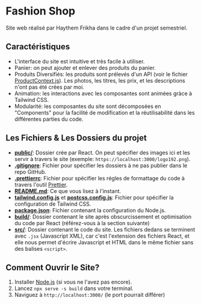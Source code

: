# Fashion Shop

Site web réalisé par Haythem Frikha dans le cadre d'un projet semestriel.

## Caractéristiques

- L'interface du site est intuitive et très facile à utiliser.
- Panier: on peut ajouter et enlever des produits du panier.
- Produits Diversifiés: les produits sont prélevés d'un API (voir le fichier [ProductContext.js](./src/contexts/ProductContext.js:24)). Les photos, les titres, les prix, et les descriptions n'ont pas été crées par moi.
- Animation: les interactions avec les composantes sont animées gràce à Tailwind CSS.
- Modularité: les composantes du site sont décomposées en "Components" pour la facilité de modification et la réutilisabilité dans les différentes parties du code.

## Les Fichiers & Les Dossiers du projet

- [**public/**](./public/): Dossier crée par React. On peut spécifier des images ici et les servir à travers le site (exemple: `https://localhost:3000/logo192.png`).
- [**.gitignore**](./.gitignore): Fichier pour spécifier les dossiers à ne pas publier dans le repo GitHub.
- [**.prettierrc**](./.prettierrc): Fichier pour spécifier les régles de formattage du code à travers l'outil [Prettier](https://prettier.io/).
- [**README.md**](./README.md): Ce que vous lisez à l'instant.
- [**tailwind.config.js**](./tailwind.config.js) et [**postcss.config.js**](./postcss.config.js): Fichier pour spécifier la configuration de Tailwind CSS.
- [**package.json**](./package.json): Fichier contenant la configuration du Node.js.
- [**build/**](./build/): Dossier contenant le site après obscurcissement et optimisation du code par React (référez-vous à la section suivante)
- [**src/**](./src/): Dossier contenant le code du site. Les fichiers dedans se terminent avec `.jsx` (Javascript XML), car c'est l'extension des fichiers React, et elle nous permet d'écrire Javascript et HTML dans le même fichier sans des balises `<script>`.

## Comment Ouvrir le Site?

1. Installer [Node.js](https://nodejs.org/en) (si vous ne l'avez pas encore).
1. Lancez `npx serve -s build` dans votre terminal.
1. Naviguez à `http://localhost:3000/` (le port pourrait différer)
